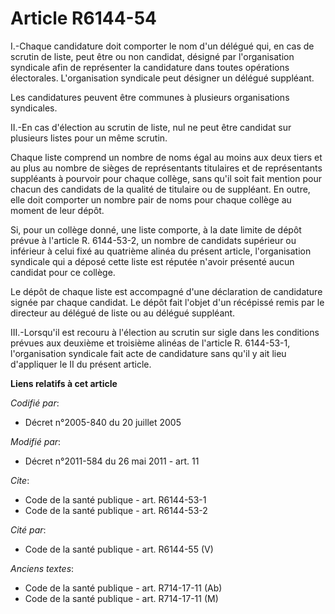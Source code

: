 # Article R6144-54

I.-Chaque candidature doit comporter le nom d'un délégué qui, en cas de scrutin de liste, peut être ou non candidat, désigné
par l'organisation syndicale afin de représenter la candidature dans toutes opérations électorales. L'organisation syndicale
peut désigner un délégué suppléant. 

Les candidatures peuvent être communes à plusieurs organisations syndicales. 

II.-En cas d'élection au scrutin de liste, nul ne peut être candidat sur plusieurs listes pour un même scrutin. 

Chaque liste comprend un nombre de noms égal au moins aux deux tiers et au plus au nombre de sièges de représentants
titulaires et de représentants suppléants à pourvoir pour chaque collège, sans qu'il soit fait mention pour chacun des
candidats de la qualité de titulaire ou de suppléant. En outre, elle doit comporter un nombre pair de noms pour chaque
collège au moment de leur dépôt. 

Si, pour un collège donné, une liste comporte, à la date limite de dépôt prévue à l'article R. 6144-53-2, un nombre de
candidats supérieur ou inférieur à celui fixé au quatrième alinéa du présent article, l'organisation syndicale qui a déposé
cette liste est réputée n'avoir présenté aucun candidat pour ce collège. 

Le dépôt de chaque liste est accompagné d'une déclaration de candidature signée par chaque candidat. Le dépôt fait l'objet
d'un récépissé remis par le directeur au délégué de liste ou au délégué suppléant. 

III.-Lorsqu'il est recouru à l'élection au scrutin sur sigle dans les conditions prévues aux deuxième et troisième alinéas de
l'article R. 6144-53-1, l'organisation syndicale fait acte de candidature sans qu'il y ait lieu d'appliquer le II du présent
article.

**Liens relatifs à cet article**

_Codifié par_:

  - Décret n°2005-840 du 20 juillet 2005

_Modifié par_:

  - Décret n°2011-584 du 26 mai 2011 - art. 11

_Cite_:

  - Code de la santé publique - art. R6144-53-1
  - Code de la santé publique - art. R6144-53-2

_Cité par_:

  - Code de la santé publique - art. R6144-55 (V)

_Anciens textes_:

  - Code de la santé publique - art. R714-17-11 (Ab)
  - Code de la santé publique - art. R714-17-11 (M)
